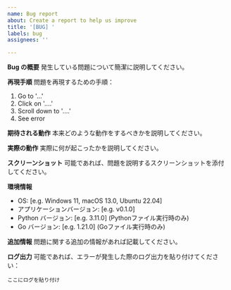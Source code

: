 ```yaml
---
name: Bug report
about: Create a report to help us improve
title: '[BUG] '
labels: bug
assignees: ''

---
```


**Bug の概要**
発生している問題について簡潔に説明してください。

**再現手順**
問題を再現するための手順：

1. Go to '...'
2. Click on '....'
3. Scroll down to '....'
4. See error

**期待される動作**
本来どのような動作をするべきかを説明してください。

**実際の動作**
実際に何が起こったかを説明してください。

**スクリーンショット**
可能であれば、問題を説明するスクリーンショットを添付してください。

**環境情報**
 - OS: [e.g. Windows 11, macOS 13.0, Ubuntu 22.04]
 - アプリケーションバージョン: [e.g. v0.1.0]
 - Python バージョン: [e.g. 3.11.0] (Pythonファイル実行時のみ)
 - Go バージョン: [e.g. 1.21.0] (Goファイル実行時のみ)

**追加情報**
問題に関する追加の情報があれば記載してください。

**ログ出力**
可能であれば、エラーが発生した際のログ出力を貼り付けてください：

```
ここにログを貼り付け
```